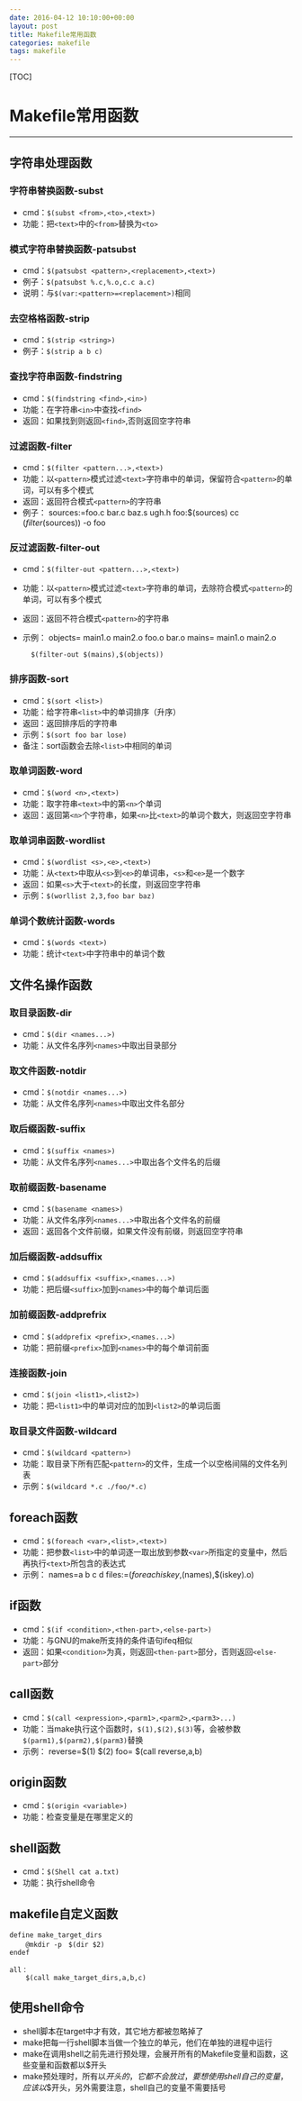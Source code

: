 ```yaml
---
date: 2016-04-12 10:10:00+00:00
layout: post
title: Makefile常用函数
categories: makefile
tags: makefile
---
```


[TOC]

# Makefile常用函数 #

---

## 字符串处理函数


### 字符串替换函数-subst

- cmd：`$(subst <from>,<to>,<text>)`
- 功能：把`<text>`中的`<from>`替换为`<to>`

### 模式字符串替换函数-patsubst

- cmd：`$(patsubst <pattern>,<replacement>,<text>)`
- 例子：`$(patsubst %.c,%.o,c.c a.c)`
- 说明：与`$(var:<pattern>=<replacement>)`相同

### 去空格格函数-strip

- cmd：`$(strip <string>)`
- 例子：`$(strip a b c)`

### 查找字符串函数-findstring

- cmd：`$(findstring <find>,<in>)`
- 功能：在字符串`<in>`中查找`<find>`
- 返回：如果找到则返回`<find>`,否则返回空字符串

### 过滤函数-filter

- cmd：`$(filter <pattern...>,<text>)`
- 功能：以`<pattern>`模式过滤`<text>`字符串中的单词，保留符合`<pattern>`的单词，可以有多个模式
- 返回：返回符合模式`<pattern>`的字符串
- 例子：
		sources:=foo.c bar.c baz.s ugh.h
		foo:$(sources)
		cc $(filter %.c %.s,$(sources)) -o foo

### 反过滤函数-filter-out

- cmd：`$(filter-out <pattern...>,<text>)`
- 功能：以`<pattern>`模式过滤`<text>`字符串的单词，去除符合模式`<pattern>`的单词，可以有多个模式
- 返回：返回不符合模式`<pattern>`的字符串
- 示例：
		objects= main1.o main2.o foo.o bar.o
		mains= main1.o main2.o

		$(filter-out $(mains),$(objects))

### 排序函数-sort

- cmd：`$(sort <list>)`
- 功能：给字符串`<list>`中的单词排序（升序）
- 返回：返回排序后的字符串
- 示例：`$(sort foo bar lose)`
- 备注：sort函数会去除`<list>`中相同的单词

### 取单词函数-word

- cmd：`$(word <n>,<text>)`
- 功能：取字符串`<text>`中的第`<n>`个单词
- 返回：返回第`<n>`个字符串，如果`<n>`比`<text>`的单词个数大，则返回空字符串

### 取单词串函数-wordlist

- cmd：`$(wordlist <s>,<e>,<text>)`
- 功能：从`<text>`中取从`<s>`到`<e>`的单词串，`<s>`和`<e>`是一个数字
- 返回：如果`<s>`大于`<text>`的长度，则返回空字符串
- 示例：`$(worllist 2,3,foo bar baz)`

### 单词个数统计函数-words

- cmd：`$(words <text>)`
- 功能：统计`<text>`中字符串中的单词个数

## 文件名操作函数

### 取目录函数-dir

- cmd：`$(dir <names...>)`
- 功能：从文件名序列`<names>`中取出目录部分

### 取文件函数-notdir

- cmd：`$(notdir <names...>)`
- 功能：从文件名序列`<names>`中取出文件名部分

### 取后缀函数-suffix

- cmd：`$(suffix <names>)`
- 功能：从文件名序列`<names...>`中取出各个文件名的后缀

### 取前缀函数-basename

- cmd：`$(basename <names>)`
- 功能：从文件名序列`<names...>`中取出各个文件名的前缀
- 返回：返回各个文件前缀，如果文件没有前缀，则返回空字符串

### 加后缀函数-addsuffix

- cmd：`$(addsuffix <suffix>,<names...>)`
- 功能：把后缀`<suffix>`加到`<names>`中的每个单词后面

### 加前缀函数-addprefrix

- cmd：`$(addprefix <prefix>,<names...>)`
- 功能：把前缀`<prefix>`加到`<names>`中的每个单词前面

### 连接函数-join

- cmd：`$(join <list1>,<list2>)`
- 功能：把`<list1>`中的单词对应的加到`<list2>`的单词后面

### 取目录文件函数-wildcard

- cmd：`$(wildcard <pattern>)`
- 功能：取目录下所有匹配`<pattern>`的文件，生成一个以空格间隔的文件名列表
- 示例：`$(wildcard *.c ./foo/*.c)`

## foreach函数

- cmd：`$(foreach <var>,<list>,<text>)`
- 功能：把参数`<list>`中的单词逐一取出放到参数`<var>`所指定的变量中，然后再执行`<text>`所包含的表达式
- 示例：
		names=a b c d
		files:=$(foreach iskey,$(names),$(iskey).o)

## if函数

- cmd：`$(if <condition>,<then-part>,<else-part>)`
- 功能：与GNU的make所支持的条件语句ifeq相似
- 返回：如果`<condition>`为真，则返回`<then-part>`部分，否则返回`<else-part>`部分

## call函数

- cmd：`$(call <expression>,<parm1>,<parm2>,<parm3>...) `
- 功能：当make执行这个函数时，`$(1),$(2),$(3)`等，会被参数`$(parm1),$(parm2),$(parm3)`替换
- 示例：
		reverse=$(1) $(2)
		foo= $(call reverse,a,b)
		
## origin函数

- cmd：`$(origin <variable>)`
- 功能：检查变量是在哪里定义的

## shell函数

- cmd：`$(Shell cat a.txt)`
- 功能：执行shell命令

## makefile自定义函数

	define make_target_dirs
		@mkdir -p　$(dir $2)
	endef

	all：
		$(call make_target_dirs,a,b,c)

## 使用shell命令

- shell脚本在target中才有效，其它地方都被忽略掉了
- make把每一行shell脚本当做一个独立的单元，他们在单独的进程中运行
- make在调用shell之前先进行预处理，会展开所有的Makefile变量和函数，这些变量和函数都以$开头
- make预处理时，所有以$开头的，它都不会放过，要想使用shell自己的变量，应该以$$开头，另外需要注意，shell自己的变量不需要括号
